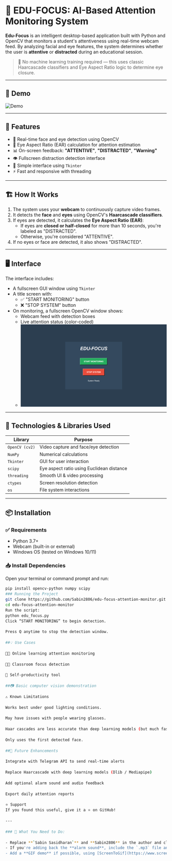 # 🧠 EDU-FOCUS: AI-Based Attention Monitoring System

**Edu-Focus** is an intelligent desktop-based application built with Python and OpenCV that monitors a student's attentiveness using real-time webcam feed. By analyzing facial and eye features, the system determines whether the user is **attentive** or **distracted** during an educational session.

> 📌 No machine learning training required — this uses classic Haarcascade classifiers and Eye Aspect Ratio logic to determine eye closure.

---

## 📸 Demo

![Demo](edufocus.gif) <!-- Optional: You can record and insert a demo GIF here -->

---

## 🚀 Features

- 🎯 Real-time face and eye detection using OpenCV
- 🧠 Eye Aspect Ratio (EAR) calculation for attention estimation
- 📊 On-screen feedback: **"ATTENTIVE"**, **"DISTRACTED"**, **"Warning"**
- 👁️ Fullscreen distraction detection interface
- 🔄 Simple interface using `Tkinter`
- ⚡ Fast and responsive with threading

---

## 🏗️ How It Works

1. The system uses your **webcam** to continuously capture video frames.
2. It detects the **face** and **eyes** using OpenCV's **Haarcascade classifiers**.
3. If eyes are detected, it calculates the **Eye Aspect Ratio (EAR)**:
   - If eyes are **closed or half-closed** for more than 10 seconds, you're labeled as "DISTRACTED".
   - Otherwise, you're considered "ATTENTIVE".
4. If no eyes or face are detected, it also shows "DISTRACTED".

---

## 🖥️ Interface

The interface includes:

- A fullscreen GUI window using `Tkinter`
- A title screen with:
  - ✅ "START MONITORING" button
  - ❌ "STOP SYSTEM" button
- On monitoring, a fullscreen OpenCV window shows:
  - Webcam feed with detection boxes
  - Live attention status (color-coded)
  - ![Application Screenshot](interface.png)

---

## 🧰 Technologies & Libraries Used

| Library | Purpose |
|--------|--------|
| `OpenCV (cv2)` | Video capture and face/eye detection |
| `NumPy` | Numerical calculations |
| `Tkinter` | GUI for user interaction |
| `scipy` | Eye aspect ratio using Euclidean distance |
| `threading` | Smooth UI & video processing |
| `ctypes` | Screen resolution detection |
| `os` | File system interactions |

---

## 📦 Installation

### ✅ Requirements

- Python 3.7+
- Webcam (built-in or external)
- Windows OS (tested on Windows 10/11)

### 📥 Install Dependencies

Open your terminal or command prompt and run:

```bash
pip install opencv-python numpy scipy
### Running the Project
git clone https://github.com/Sabin2806/edu-focus-attention-monitor.git
cd edu-focus-attention-monitor
Run the script:
python edu_focus.py
Click “START MONITORING” to begin detection.

Press Q anytime to stop the detection window.

##💡 Use Cases

👩‍🎓 Online learning attention monitoring

🧑‍🏫 Classroom focus detection

🧠 Self-productivity tool

##📷 Basic computer vision demonstration

⚠️ Known Limitations

Works best under good lighting conditions.

May have issues with people wearing glasses.

Haar cascades are less accurate than deep learning models (but much faster).

Only uses the first detected face.

##📌 Future Enhancements

Integrate with Telegram API to send real-time alerts

Replace Haarcascade with deep learning models (Dlib / Mediapipe)

Add optional alarm sound and audio feedback

Export daily attention reports

⭐️ Support
If you found this useful, give it a ⭐️ on GitHub!

---

### 📌 What You Need to Do:

- Replace **`Sabin Sasidharan`** and **Sabin2806** in the author and clone URL.
- If you're adding back the **alarm sound**, include the `.mp3` file and update relevant sections.
- Add a **GIF demo** if possible, using [ScreenToGif](https://www.screentogif.com/) or similar.

